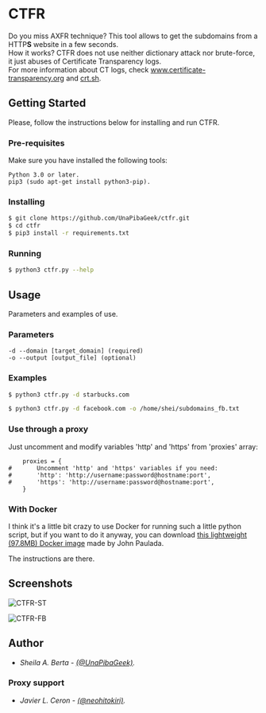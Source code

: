 # CTFR
Do you miss AXFR technique? This tool allows to get the subdomains from a HTTP**S** website in a few seconds.  
How it works? CTFR does not use neither dictionary attack nor brute-force, it just abuses of Certificate Transparency logs.  
For more information about CT logs, check www.certificate-transparency.org and [crt.sh](https://crt.sh/).

## Getting Started
Please, follow the instructions below for installing and run CTFR.

### Pre-requisites
Make sure you have installed the following tools:
```
Python 3.0 or later.
pip3 (sudo apt-get install python3-pip).
```

### Installing
```bash
$ git clone https://github.com/UnaPibaGeek/ctfr.git
$ cd ctfr
$ pip3 install -r requirements.txt
```

### Running
```bash
$ python3 ctfr.py --help
```


## Usage
Parameters and examples of use.

### Parameters
```
-d --domain [target_domain] (required)
-o --output [output_file] (optional)
```

### Examples
```bash
$ python3 ctfr.py -d starbucks.com
```
```bash
$ python3 ctfr.py -d facebook.com -o /home/shei/subdomains_fb.txt
```

### Use through a proxy
Just uncomment and modify variables 'http' and 'https' from 'proxies' array:
```
	proxies = {
#		Uncomment 'http' and 'https' variables if you need:
#		'http': 'http://username:password@hostname:port',
#		'https': 'http://username:password@hostname:port',
	}
```

### With Docker
I think it's a little bit crazy to use Docker for running such a little python script, but if you want to do it anyway, you can download [this lightweight (97.8MB) Docker image](https://hub.docker.com/r/johnpaulada/ctfr/) made by John Paulada.

The instructions are there.

## Screenshots
![CTFR-ST](http://www.semecayounexploit.com/CTFR/CTFR-ST.png)

![CTFR-FB](http://www.semecayounexploit.com/CTFR/CTFR-FB.png)



## Author
* *Sheila A. Berta - [(@UnaPibaGeek)](https://www.twitter.com/UnaPibaGeek).*

### Proxy support
* *Javier L. Ceron - [(@neohitokiri)](https://www.twitter.com/neohitokiri).*
